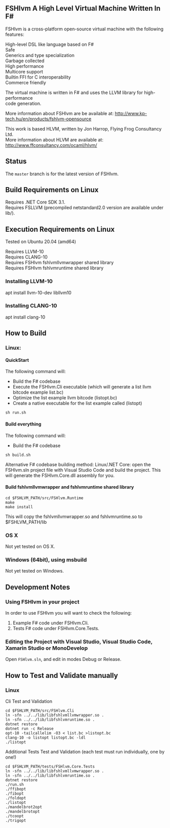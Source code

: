 ## FSHlvm A High Level Virtual Machine Written In F#

FSHlvm is a cross-platform open-source virtual machine with the following features:

High-level DSL like language based on F#  
Safe  
Generics and type specialization  
Garbage collected  
High performance  
Multicore support  
Builtin FFI for C interoperability  
Commerce friendly  

The virtual machine is written in F# and uses the LLVM library for high-performance  
code generation.  

More information about FSHlvm are be available at:
http://www.kp-tech.hu/en/products/fshlvm-opensource

This work is based HLVM, written by Jon Harrop, Flying Frog Consultancy Ltd.  
More information about HLVM are available at: http://www.ffconsultancy.com/ocaml/hlvm/  

## Status

The `master` branch is for the latest version of FSHlvm.

## Build Requirements on Linux

Requires .NET Core SDK 3.1.  
Requires FSLLVM (precompiled netstandard2.0 version are available under lib/).

## Execution Requirements on Linux

Tested on Ubuntu 20.04 (amd64)  

Requires LLVM-10  
Requires CLANG-10  
Requires FSHlvm fshlvmllvmwrapper shared library  
Requires FSHlvm fshlvmruntime shared library  

### Installing LLVM-10

apt install llvm-10-dev libllvm10

### Installing CLANG-10

apt install clang-10

## How to Build

### Linux:

#### QuickStart

The following command will:
* Build the F# codebase
* Execute the FSHlvm.Cli executable (which will generate a list llvm bitcode example list.bc)
* Optimize the list example llvm bitcode (listopt.bc)
* Create a native executable for the list example called (listopt)

```
sh run.sh
```

#### Build everything

The following command will:
* Build the F# codebase

```
sh build.sh
```

Alternative F# codebase building method:
Linux/.NET Core: open the FSHlvm.sln project file with Visual Studio Code and build the project. This will generate the FSHlvm.Core.dll assembly for you.

#### Build fshlvmllvmwrapper and fshlvmruntime shared library

```
cd $FSHLVM_PATH/src/FSHlvm.Runtime
make
make install
```

This will copy the fshlvmllvmwrapper.so and fshlvmruntime.so to $FSHLVM_PATH/lib

### OS X

Not yet tested on OS X.

### Windows (64bit), using msbuild

Not yet tested on Windows.

## Development Notes

### Using FSHlvm in your project

In order to use FSHlvm you will want to check the following:

1. Example F# code under FSHlvm.Cli.
2. Tests F# code under FSHlvm.Core.Tests.

### Editing the Project with Visual Studio, Visual Studio Code, Xamarin Studio or MonoDevelop

Open `FSHlvm.sln`, and edit in modes Debug or Release. 

## How to Test and Validate manually

### Linux 

Cli Test and Validation

```
cd $FSHLVM_PATH/src/FSHlvm.Cli
ln -sfn ../../lib/libfshlvmllvmwrapper.so .
ln -sfn ../../lib/libfshlvmruntime.so .
dotnet restore
dotnet run -c Release
opt-10 -tailcallelim -O3 < list.bc >listopt.bc
clang-10 -o listopt listopt.bc -ldl
./listopt
```

Additional Tests Test and Validation (each test must run individually, one by one!)

```
cd $FSHLVM_PATH/tests/FSHlvm.Core.Tests
ln -sfn ../../lib/libfshlvmllvmwrapper.so .
ln -sfn ../../lib/libfshlvmruntime.so .
dotnet restore
./run.sh
./ffibopt
./fibopt
./foldopt
./listopt
./mandelbrot2opt
./mandelbrotopt
./tcoopt
./trigopt
```
